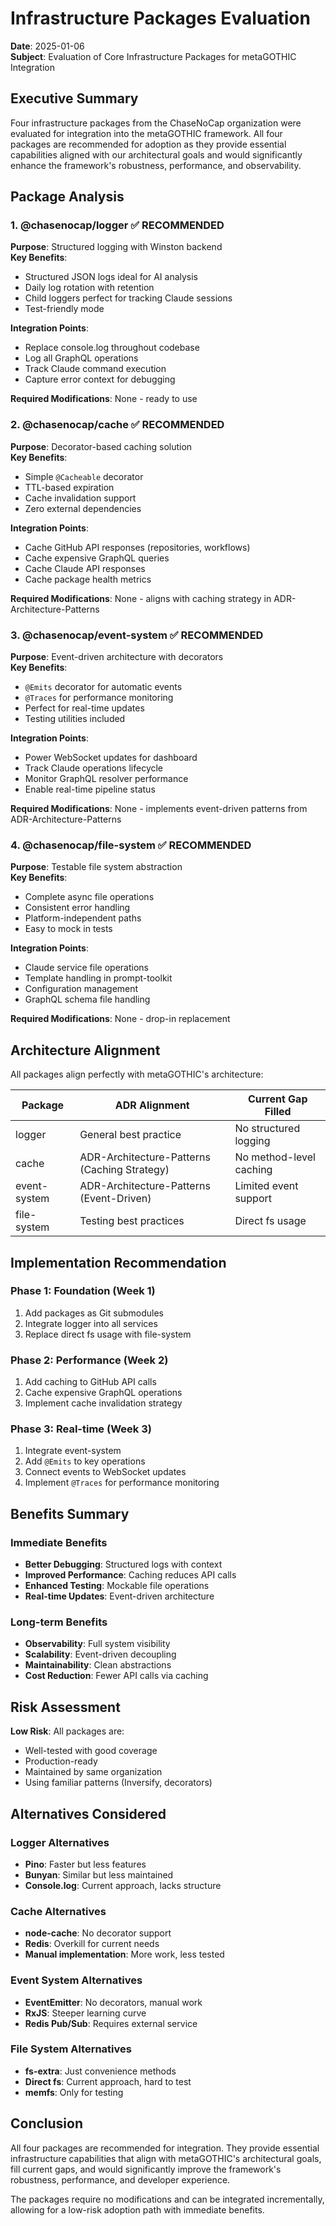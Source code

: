 # Infrastructure Packages Evaluation

**Date**: 2025-01-06  
**Subject**: Evaluation of Core Infrastructure Packages for metaGOTHIC Integration

## Executive Summary

Four infrastructure packages from the ChaseNoCap organization were evaluated for integration into the metaGOTHIC framework. All four packages are recommended for adoption as they provide essential capabilities aligned with our architectural goals and would significantly enhance the framework's robustness, performance, and observability.

## Package Analysis

### 1. @chasenocap/logger ✅ **RECOMMENDED**

**Purpose**: Structured logging with Winston backend  
**Key Benefits**:
- Structured JSON logs ideal for AI analysis
- Daily log rotation with retention
- Child loggers perfect for tracking Claude sessions
- Test-friendly mode

**Integration Points**:
- Replace console.log throughout codebase
- Log all GraphQL operations
- Track Claude command execution
- Capture error context for debugging

**Required Modifications**: None - ready to use

### 2. @chasenocap/cache ✅ **RECOMMENDED**

**Purpose**: Decorator-based caching solution  
**Key Benefits**:
- Simple `@Cacheable` decorator
- TTL-based expiration
- Cache invalidation support
- Zero external dependencies

**Integration Points**:
- Cache GitHub API responses (repositories, workflows)
- Cache expensive GraphQL queries
- Cache Claude API responses
- Cache package health metrics

**Required Modifications**: None - aligns with caching strategy in ADR-Architecture-Patterns

### 3. @chasenocap/event-system ✅ **RECOMMENDED**

**Purpose**: Event-driven architecture with decorators  
**Key Benefits**:
- `@Emits` decorator for automatic events
- `@Traces` for performance monitoring
- Perfect for real-time updates
- Testing utilities included

**Integration Points**:
- Power WebSocket updates for dashboard
- Track Claude operations lifecycle
- Monitor GraphQL resolver performance
- Enable real-time pipeline status

**Required Modifications**: None - implements event-driven patterns from ADR-Architecture-Patterns

### 4. @chasenocap/file-system ✅ **RECOMMENDED**

**Purpose**: Testable file system abstraction  
**Key Benefits**:
- Complete async file operations
- Consistent error handling
- Platform-independent paths
- Easy to mock in tests

**Integration Points**:
- Claude service file operations
- Template handling in prompt-toolkit
- Configuration management
- GraphQL schema file handling

**Required Modifications**: None - drop-in replacement

## Architecture Alignment

All packages align perfectly with metaGOTHIC's architecture:

| Package | ADR Alignment | Current Gap Filled |
|---------|--------------|-------------------|
| logger | General best practice | No structured logging |
| cache | ADR-Architecture-Patterns (Caching Strategy) | No method-level caching |
| event-system | ADR-Architecture-Patterns (Event-Driven) | Limited event support |
| file-system | Testing best practices | Direct fs usage |

## Implementation Recommendation

### Phase 1: Foundation (Week 1)
1. Add packages as Git submodules
2. Integrate logger into all services
3. Replace direct fs usage with file-system

### Phase 2: Performance (Week 2)
1. Add caching to GitHub API calls
2. Cache expensive GraphQL operations
3. Implement cache invalidation strategy

### Phase 3: Real-time (Week 3)
1. Integrate event-system
2. Add `@Emits` to key operations
3. Connect events to WebSocket updates
4. Implement `@Traces` for performance monitoring

## Benefits Summary

### Immediate Benefits
- **Better Debugging**: Structured logs with context
- **Improved Performance**: Caching reduces API calls
- **Enhanced Testing**: Mockable file operations
- **Real-time Updates**: Event-driven architecture

### Long-term Benefits
- **Observability**: Full system visibility
- **Scalability**: Event-driven decoupling
- **Maintainability**: Clean abstractions
- **Cost Reduction**: Fewer API calls via caching

## Risk Assessment

**Low Risk**: All packages are:
- Well-tested with good coverage
- Production-ready
- Maintained by same organization
- Using familiar patterns (Inversify, decorators)

## Alternatives Considered

### Logger Alternatives
- **Pino**: Faster but less features
- **Bunyan**: Similar but less maintained
- **Console.log**: Current approach, lacks structure

### Cache Alternatives
- **node-cache**: No decorator support
- **Redis**: Overkill for current needs
- **Manual implementation**: More work, less tested

### Event System Alternatives
- **EventEmitter**: No decorators, manual work
- **RxJS**: Steeper learning curve
- **Redis Pub/Sub**: Requires external service

### File System Alternatives
- **fs-extra**: Just convenience methods
- **Direct fs**: Current approach, hard to test
- **memfs**: Only for testing

## Conclusion

All four packages are recommended for integration. They provide essential infrastructure capabilities that align with metaGOTHIC's architectural goals, fill current gaps, and would significantly improve the framework's robustness, performance, and developer experience.

The packages require no modifications and can be integrated incrementally, allowing for a low-risk adoption path with immediate benefits.